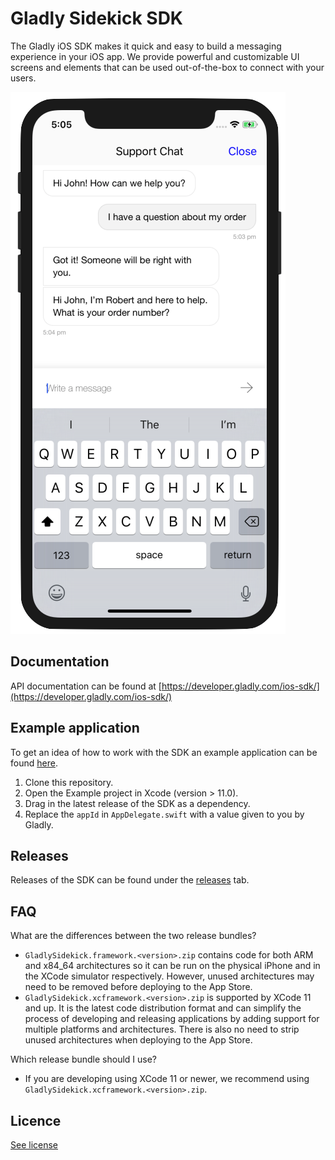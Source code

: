 # Gladly Sidekick SDK

The Gladly iOS SDK makes it quick and easy to build a messaging experience in your iOS app. We provide powerful and customizable UI screens and elements that can be used out-of-the-box to connect with your users.

![screenshot of chat conversation](ChatExample.png)

## Documentation
API documentation can be found at [https://developer.gladly.com/ios-sdk/](https://developer.gladly.com/ios-sdk/)

## Example application
To get an idea of how to work with the SDK an example application can be found [here](https://github.com/gladly/sidekick-ios-sdk/tree/master/Example).
1. Clone this repository.
1. Open the Example project in Xcode (version > 11.0).
1. Drag in the latest release of the SDK as a dependency.
1. Replace the `appId` in `AppDelegate.swift` with a value given to you by Gladly.

## Releases
Releases of the SDK can be found under the [releases](https://github.com/gladly/sidekick-ios-sdk/releases) tab.

## FAQ
What are the differences between the two release bundles?
  - `GladlySidekick.framework.<version>.zip` contains code for both ARM and x84_64 architectures so it can be run on the physical iPhone and in the XCode simulator respectively. However, unused architectures may need to be removed before deploying to the App Store.
  - `GladlySidekick.xcframework.<version>.zip` is supported by XCode 11 and up. It is the latest code distribution format and can simplify the process of developing and releasing applications by adding support for multiple platforms and architectures. There is also no need to strip unused architectures when deploying to the App Store.

Which release bundle should I use?  
  - If you are developing using XCode 11 or newer, we recommend using `GladlySidekick.xcframework.<version>.zip`.

## Licence
[See license](https://github.com/gladly/sidekick-ios-sdk/tree/master/LICENSE.md)
